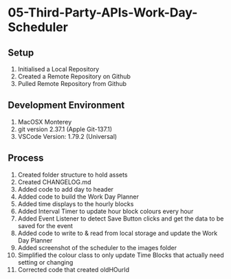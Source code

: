 # 05-Third-Party-APIs-Work-Day-Scheduler

## Setup
1. Initialised a Local Repository
2. Created a Remote Repository on Github
3. Pulled Remote Repository from Github

## Development Environment
1. MacOSX Monterey
2. git version 2.37.1 (Apple Git-137.1)
3. VSCode Version: 1.79.2 (Universal)

## Process
1. Created folder structure to hold assets
2. Created CHANGELOG.md
3. Added code to add day to header
4. Added code to build the Work Day Planner
5. Added time displays to the hourly blocks
6. Added Interval Timer to update hour block colours every hour
7. Added Event Listener to detect Save Button clicks and get the data to be saved for the event
8. Added code to write to & read from local storage and update the Work Day Planner
9. Added screenshot of the scheduler to the images folder
10. Simplified the colour class to only update Time Blocks that actually need setting or changing
11. Corrected code that created oldHOurId 